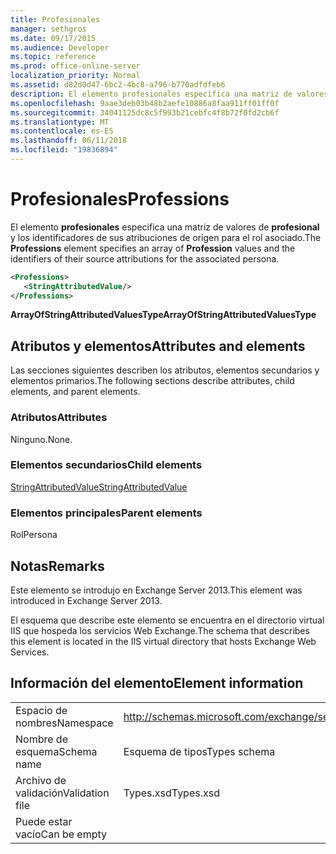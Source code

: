 ```yaml
---
title: Profesionales
manager: sethgros
ms.date: 09/17/2015
ms.audience: Developer
ms.topic: reference
ms.prod: office-online-server
localization_priority: Normal
ms.assetid: d82d0d47-6bc2-4bc8-a796-b770adfdfeb6
description: El elemento profesionales especifica una matriz de valores de profesional y los identificadores de sus atribuciones de origen para el rol asociado.
ms.openlocfilehash: 9aae3deb03b48b2aefe10886a8faa911ff01ff0f
ms.sourcegitcommit: 34041125dc8c5f993b21cebfc4f8b72f0fd2cb6f
ms.translationtype: MT
ms.contentlocale: es-ES
ms.lasthandoff: 06/11/2018
ms.locfileid: "19836894"
---
```

# <a name="professions"></a><span data-ttu-id="cc26b-103">Profesionales</span><span class="sxs-lookup"><span data-stu-id="cc26b-103">Professions</span></span>

<span data-ttu-id="cc26b-104">El elemento **profesionales** especifica una matriz de valores de **profesional** y los identificadores de sus atribuciones de origen para el rol asociado.</span><span class="sxs-lookup"><span data-stu-id="cc26b-104">The **Professions** element specifies an array of **Profession** values and the identifiers of their source attributions for the associated persona.</span></span> 
  
```XML
<Professions>
   <StringAttributedValue/>
</Professions>
```

 <span data-ttu-id="cc26b-105">**ArrayOfStringAttributedValuesType**</span><span class="sxs-lookup"><span data-stu-id="cc26b-105">**ArrayOfStringAttributedValuesType**</span></span>
## <a name="attributes-and-elements"></a><span data-ttu-id="cc26b-106">Atributos y elementos</span><span class="sxs-lookup"><span data-stu-id="cc26b-106">Attributes and elements</span></span>

<span data-ttu-id="cc26b-107">Las secciones siguientes describen los atributos, elementos secundarios y elementos primarios.</span><span class="sxs-lookup"><span data-stu-id="cc26b-107">The following sections describe attributes, child elements, and parent elements.</span></span>
  
### <a name="attributes"></a><span data-ttu-id="cc26b-108">Atributos</span><span class="sxs-lookup"><span data-stu-id="cc26b-108">Attributes</span></span>

<span data-ttu-id="cc26b-109">Ninguno.</span><span class="sxs-lookup"><span data-stu-id="cc26b-109">None.</span></span>
  
### <a name="child-elements"></a><span data-ttu-id="cc26b-110">Elementos secundarios</span><span class="sxs-lookup"><span data-stu-id="cc26b-110">Child elements</span></span>

[<span data-ttu-id="cc26b-111">StringAttributedValue</span><span class="sxs-lookup"><span data-stu-id="cc26b-111">StringAttributedValue</span></span>](stringattributedvalue.md)
  
### <a name="parent-elements"></a><span data-ttu-id="cc26b-112">Elementos principales</span><span class="sxs-lookup"><span data-stu-id="cc26b-112">Parent elements</span></span>

<span data-ttu-id="cc26b-113">Rol</span><span class="sxs-lookup"><span data-stu-id="cc26b-113">Persona</span></span>
  
## <a name="remarks"></a><span data-ttu-id="cc26b-114">Notas</span><span class="sxs-lookup"><span data-stu-id="cc26b-114">Remarks</span></span>

<span data-ttu-id="cc26b-115">Este elemento se introdujo en Exchange Server 2013.</span><span class="sxs-lookup"><span data-stu-id="cc26b-115">This element was introduced in Exchange Server 2013.</span></span>
  
<span data-ttu-id="cc26b-116">El esquema que describe este elemento se encuentra en el directorio virtual IIS que hospeda los servicios Web Exchange.</span><span class="sxs-lookup"><span data-stu-id="cc26b-116">The schema that describes this element is located in the IIS virtual directory that hosts Exchange Web Services.</span></span>
  
## <a name="element-information"></a><span data-ttu-id="cc26b-117">Información del elemento</span><span class="sxs-lookup"><span data-stu-id="cc26b-117">Element information</span></span>

|||
|:-----|:-----|
|<span data-ttu-id="cc26b-118">Espacio de nombres</span><span class="sxs-lookup"><span data-stu-id="cc26b-118">Namespace</span></span>  <br/> |http://schemas.microsoft.com/exchange/services/2006/types  <br/> |
|<span data-ttu-id="cc26b-119">Nombre de esquema</span><span class="sxs-lookup"><span data-stu-id="cc26b-119">Schema name</span></span>  <br/> |<span data-ttu-id="cc26b-120">Esquema de tipos</span><span class="sxs-lookup"><span data-stu-id="cc26b-120">Types schema</span></span>  <br/> |
|<span data-ttu-id="cc26b-121">Archivo de validación</span><span class="sxs-lookup"><span data-stu-id="cc26b-121">Validation file</span></span>  <br/> |<span data-ttu-id="cc26b-122">Types.xsd</span><span class="sxs-lookup"><span data-stu-id="cc26b-122">Types.xsd</span></span>  <br/> |
|<span data-ttu-id="cc26b-123">Puede estar vacío</span><span class="sxs-lookup"><span data-stu-id="cc26b-123">Can be empty</span></span>  <br/> ||
   

